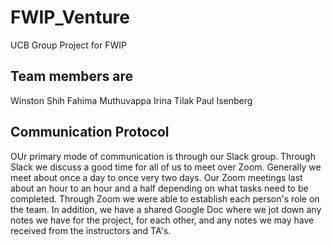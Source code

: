 # FWIP_Venture

UCB Group Project for FWIP

## Team members are

Winston Shih
Fahima Muthuvappa
Irina Tilak
Paul Isenberg

## Communication Protocol 

OUr primary mode of communication is through our Slack group. Through Slack we discuss a good time for all of us to meet over Zoom. Generally we meet about once a day to once very two days. Our Zoom meetings last about an hour to an hour and a half depending on what tasks need to be completed. Through Zoom we were able to establish each person's role on the team. In addition, we have a shared Google Doc where we jot down any notes we have for the project, for each other, and any notes we may have received from the instructors and TA's. 
